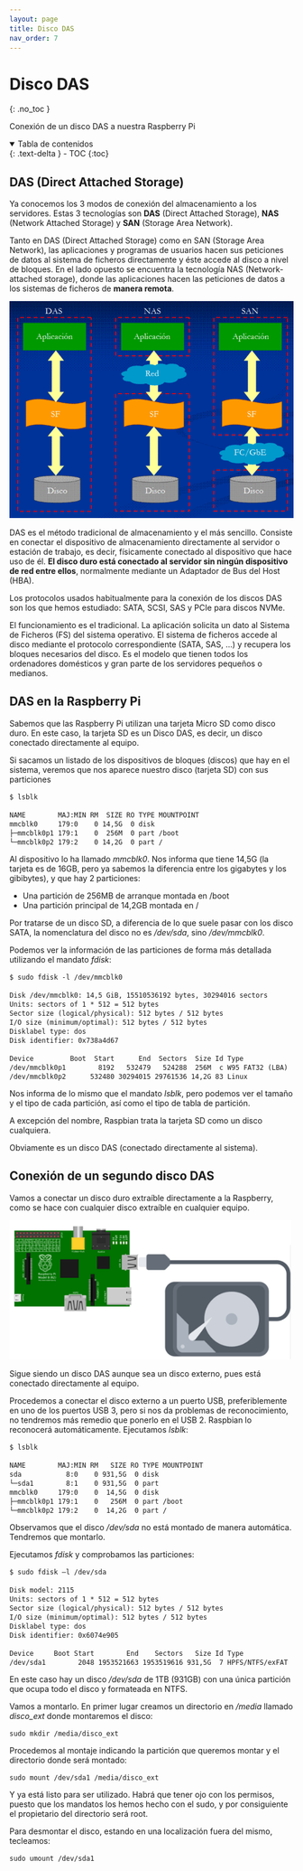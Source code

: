 ```yaml
---
layout: page
title: Disco DAS
nav_order: 7
---
```

# Disco DAS
{: .no_toc }

Conexión de un disco DAS a nuestra Raspberry Pi

<details open markdown="block">
  <summary>
    Tabla de contenidos
  </summary>
  {: .text-delta }
- TOC
{:toc}
</details>

## DAS (Direct Attached Storage)
Ya conocemos los 3 modos de conexión del almacenamiento a los servidores. Estas 3 tecnologías son **DAS** (Direct Attached Storage), **NAS** (Network Attached Storage) y **SAN** (Storage Area Network). 

Tanto en DAS (Direct Attached Storage) como en SAN (Storage Area Network), las aplicaciones y programas de usuarios hacen sus peticiones de datos al sistema de ficheros directamente y éste accede al disco a nivel de bloques. En el lado opuesto se encuentra la tecnología NAS (Network-attached storage), donde las aplicaciones hacen las peticiones de datos a los sistemas de ficheros de **manera remota**.

<img src="./images/0501.png" width="650">

DAS es el método tradicional de almacenamiento y el más sencillo. Consiste en conectar el dispositivo de almacenamiento directamente al servidor o estación de trabajo, es decir, físicamente conectado al dispositivo que hace uso de él. **El disco duro está conectado al servidor sin ningún dispositivo de red entre ellos**, normalmente mediante un Adaptador de Bus del Host (HBA).

Los protocolos usados habitualmente para la conexión de los discos DAS son los que hemos estudiado: SATA, SCSI, SAS y PCIe para discos NVMe.

El funcionamiento es el tradicional. La aplicación solicita un dato al Sistema de Ficheros (FS) del sistema operativo. El sistema de ficheros accede al disco mediante el protocolo correspondiente (SATA, SAS, …) y recupera los bloques necesarios del disco. Es el modelo que tienen todos los ordenadores domésticos y gran parte de los servidores pequeños o medianos.

## DAS en la Raspberry Pi
Sabemos que las Raspberry Pi utilizan una tarjeta Micro SD como disco duro. En este caso, la tarjeta SD es un Disco DAS, es decir, un disco conectado directamente al equipo.

Si sacamos un listado de los dispositivos de bloques (discos) que hay en el sistema, veremos que nos aparece nuestro disco (tarjeta SD) con sus particiones

    $ lsblk

    NAME        MAJ:MIN RM  SIZE RO TYPE MOUNTPOINT
    mmcblk0     179:0    0 14,5G  0 disk
    ├─mmcblk0p1 179:1    0  256M  0 part /boot
    └─mmcblk0p2 179:2    0 14,2G  0 part /

Al dispositivo lo ha llamado *mmcblk0*. Nos informa que tiene 14,5G (la tarjeta es de 16GB, pero ya sabemos la diferencia entre los gigabytes y los gibibytes), y que hay 2 particiones:
- Una partición de 256MB de arranque montada en /boot
- Una partición principal de 14,2GB montada en /

Por tratarse de un disco SD, a diferencia de lo que suele pasar con los disco SATA, la nomenclatura del disco no es */dev/sda*, sino */dev/mmcblk0*.

Podemos ver la información de las particiones de forma más detallada utilizando el mandato *fdisk*:

    $ sudo fdisk -l /dev/mmcblk0

    Disk /dev/mmcblk0: 14,5 GiB, 15510536192 bytes, 30294016 sectors
    Units: sectors of 1 * 512 = 512 bytes
    Sector size (logical/physical): 512 bytes / 512 bytes
    I/O size (minimum/optimal): 512 bytes / 512 bytes
    Disklabel type: dos
    Disk identifier: 0x738a4d67

    Device         Boot  Start      End  Sectors  Size Id Type
    /dev/mmcblk0p1        8192   532479   524288  256M  c W95 FAT32 (LBA)
    /dev/mmcblk0p2      532480 30294015 29761536 14,2G 83 Linux

Nos informa de lo mismo que el mandato *lsblk*, pero podemos ver el tamaño y el tipo de cada partición, así como el tipo de tabla de partición.

A excepción del nombre, Raspbian trata la tarjeta SD como un disco cualquiera.

Obviamente es un disco DAS (conectado directamente al sistema).

## Conexión de un segundo disco DAS
Vamos a conectar un disco duro extraíble directamente a la Raspberry, como se hace con cualquier disco extraíble en cualquier equipo.

<img src="./images/0502.png" width="500">

Sigue siendo un disco DAS aunque sea un disco externo, pues está conectado directamente al equipo.

Procedemos a conectar el disco externo a un puerto USB, preferiblemente en uno de los puertos USB 3, pero si nos da problemas de reconocimiento, no tendremos más remedio que ponerlo en el USB 2.
Raspbian lo reconocerá automáticamente. Ejecutamos *lsblk*:

    $ lsblk

    NAME        MAJ:MIN RM   SIZE RO TYPE MOUNTPOINT
    sda           8:0    0 931,5G  0 disk
    └─sda1        8:1    0 931,5G  0 part
    mmcblk0     179:0    0  14,5G  0 disk
    ├─mmcblk0p1 179:1    0   256M  0 part /boot
    └─mmcblk0p2 179:2    0  14,2G  0 part /

Observamos que el disco */dev/sda* no está montado de manera automática. Tendremos que montarlo.

Ejecutamos *fdisk* y comprobamos las particiones:

    $ sudo fdisk –l /dev/sda

    Disk model: 2115
    Units: sectors of 1 * 512 = 512 bytes
    Sector size (logical/physical): 512 bytes / 512 bytes
    I/O size (minimum/optimal): 512 bytes / 512 bytes
    Disklabel type: dos
    Disk identifier: 0x6074e905

    Device     Boot Start        End    Sectors   Size Id Type
    /dev/sda1        2048 1953521663 1953519616 931,5G  7 HPFS/NTFS/exFAT

En este caso hay un disco */dev/sda* de 1TB (931GB) con una única partición que ocupa todo el disco y formateada en NTFS.

Vamos a montarlo. En primer lugar creamos un directorio en */media* llamado *disco_ext* donde montaremos el disco:

    sudo mkdir /media/disco_ext

Procedemos al montaje indicando la partición que queremos montar y el directorio donde será montado:

    sudo mount /dev/sda1 /media/disco_ext

Y ya está listo para ser utilizado. Habrá que tener ojo con los permisos, puesto que los mandatos los hemos hecho con el sudo, y por consiguiente el propietario del directorio será root.

Para desmontar el disco, estando en una localización fuera del mismo, tecleamos:

    sudo umount /dev/sda1

